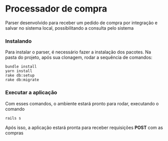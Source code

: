# Processador de compra

Parser desenvolvido para receber um pedido de compra por integração e salvar no sistema local, possibilitando a consulta pelo sistema


### Instalando

Para instalar o parser, é necessário fazer a instalação dos pacotes.
Na pasta do projeto, após sua clonagem, rodar a sequência de comandos:

```
bundle install
yarn install
rake db:setup
rake db:migrate
```

### Executar a aplicação

Com esses comandos, o ambiente estará pronto para rodar, executando o comando
```
rails s
```

Após isso, a aplicação estará pronta para receber requisições **POST** com as compras